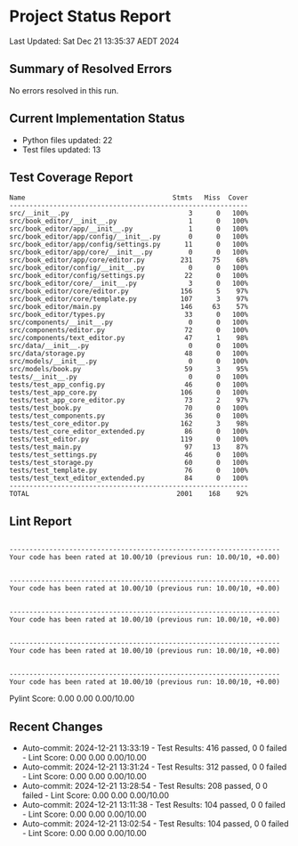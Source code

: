 # Project Status Report
Last Updated: Sat Dec 21 13:35:37 AEDT 2024

## Summary of Resolved Errors

No errors resolved in this run.

## Current Implementation Status

- Python files updated:       22
- Test files updated:       13

## Test Coverage Report

```
Name                                     Stmts   Miss  Cover
------------------------------------------------------------
src/__init__.py                              3      0   100%
src/book_editor/__init__.py                  1      0   100%
src/book_editor/app/__init__.py              1      0   100%
src/book_editor/app/config/__init__.py       0      0   100%
src/book_editor/app/config/settings.py      11      0   100%
src/book_editor/app/core/__init__.py         0      0   100%
src/book_editor/app/core/editor.py         231     75    68%
src/book_editor/config/__init__.py           0      0   100%
src/book_editor/config/settings.py          22      0   100%
src/book_editor/core/__init__.py             3      0   100%
src/book_editor/core/editor.py             156      5    97%
src/book_editor/core/template.py           107      3    97%
src/book_editor/main.py                    146     63    57%
src/book_editor/types.py                    33      0   100%
src/components/__init__.py                   0      0   100%
src/components/editor.py                    72      0   100%
src/components/text_editor.py               47      1    98%
src/data/__init__.py                         0      0   100%
src/data/storage.py                         48      0   100%
src/models/__init__.py                       0      0   100%
src/models/book.py                          59      3    95%
tests/__init__.py                            0      0   100%
tests/test_app_config.py                    46      0   100%
tests/test_app_core.py                     106      0   100%
tests/test_app_core_editor.py               73      2    97%
tests/test_book.py                          70      0   100%
tests/test_components.py                    36      0   100%
tests/test_core_editor.py                  162      3    98%
tests/test_core_editor_extended.py          86      0   100%
tests/test_editor.py                       119      0   100%
tests/test_main.py                          97     13    87%
tests/test_settings.py                      46      0   100%
tests/test_storage.py                       60      0   100%
tests/test_template.py                      76      0   100%
tests/test_text_editor_extended.py          84      0   100%
------------------------------------------------------------
TOTAL                                     2001    168    92%
```

## Lint Report

```

--------------------------------------------------------------------
Your code has been rated at 10.00/10 (previous run: 10.00/10, +0.00)


--------------------------------------------------------------------
Your code has been rated at 10.00/10 (previous run: 10.00/10, +0.00)


--------------------------------------------------------------------
Your code has been rated at 10.00/10 (previous run: 10.00/10, +0.00)


--------------------------------------------------------------------
Your code has been rated at 10.00/10 (previous run: 10.00/10, +0.00)


--------------------------------------------------------------------
Your code has been rated at 10.00/10 (previous run: 10.00/10, +0.00)

```

Pylint Score: 0.00
0.00
0.00/10.00

## Recent Changes
- Auto-commit: 2024-12-21 13:33:19 - Test Results: 416 passed, 0 0 failed - Lint Score: 0.00 0.00 0.00/10.00
- Auto-commit: 2024-12-21 13:31:24 - Test Results: 312 passed, 0 0 failed - Lint Score: 0.00 0.00 0.00/10.00
- Auto-commit: 2024-12-21 13:28:54 - Test Results: 208 passed, 0 0 failed - Lint Score: 0.00 0.00 0.00/10.00
- Auto-commit: 2024-12-21 13:11:38 - Test Results: 104 passed, 0 0 failed - Lint Score: 0.00 0.00 0.00/10.00
- Auto-commit: 2024-12-21 13:02:54 - Test Results: 104 passed, 0 0 failed - Lint Score: 0.00 0.00 0.00/10.00